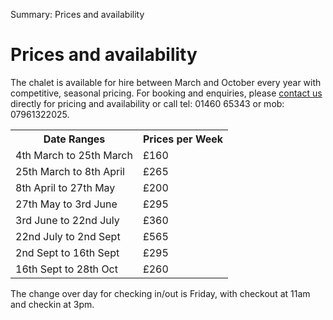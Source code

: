Summary: Prices and availability

# Prices and availability

The chalet is available for hire between March and October every year with competitive, seasonal pricing. For booking and enquiries, please [contact us](/contact-us) directly for pricing and availability or call tel: 01460 65343 or mob: 07961322025.

<table border="0" cellspacing="0" cellpadding="0">
  <tr><th class='first'>Date Ranges</th><th>Prices per Week</th></tr>
  <tr><td class='first'>4th March to 25th March</td><td>£160</td></tr>
  <tr><td class='first'>25th March to 8th April</td><td>£265</td></tr>
  <tr><td class='first'>8th April to 27th May</td><td>£200</td></tr>
  <tr><td class='first'>27th May to 3rd June</td><td>£295</td></tr>
  <tr><td class='first'>3rd June to 22nd July</td><td>£360</td></tr>
  <tr><td class='first'>22nd July to 2nd Sept</td><td>£565</td></tr>
  <tr><td class='first'>2nd Sept to 16th Sept</td><td>£295</td></tr>
  <tr><td class='first'>16th Sept to 28th Oct</td><td>£260</td></tr>
</table>

The change over day for checking in/out is Friday, with checkout at 11am and checkin at 3pm.
